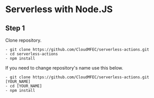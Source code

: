 # Serverless with Node.JS

## Step 1
Clone repository.
```
- git clone https://github.com/CloudMFEC/serverless-actions.git
- cd serverless-actions
- npm install
```

If you need to change repository's name use this below.
```
- git clone https://github.com/CloudMFEC/serverless-actions.git [YOUR_NAME]
- cd [YOUR_NAME]
- npm install
```
